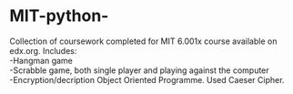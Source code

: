 # MIT-python-
Collection of coursework completed for MIT 6.001x course available on edx.org. Includes:    
-Hangman game  
-Scrabble game, both single player and playing against the computer  
-Encryption/decription Object Oriented Programme. Used Caeser Cipher. 
